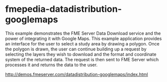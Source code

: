 fmepedia-datadistribution-googlemaps
====================================

This example demonstrates the FME Server Data Download service and the power of integrating it with Google Maps. This example application provides an interface for the user to select a study area by drawing a polygon. Once the polygon is drawn, the user can continue building up a request by selecting the layers they wish to download and the format and coordinate system of the returned data. The request is then sent to FME Server which processes it and returns the data to the user.

http://demos.fmeserver.com/datadistribution-googlemaps/index.html